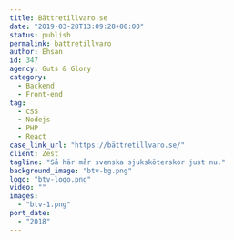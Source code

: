 ```yaml
---
title: Bättretillvaro.se
date: "2019-03-28T13:09:28+00:00"
status: publish
permalink: battretillvaro
author: Ehsan
id: 347
agency: Guts & Glory
category:
  - Backend
  - Front-end
tag:
  - CSS
  - Nodejs
  - PHP
  - React
case_link_url: "https://bättretillvaro.se/"
client: Zest
tagline: "Så här mår svenska sjuksköterskor just nu."
background_image: "btv-bg.png"
logo: "btv-logo.png"
video: ""
images:
  - "btv-1.png"
port_date:
  - "2018"
---
```

